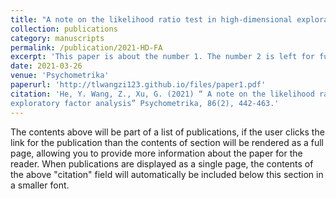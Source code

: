 ```yaml
---
title: "A note on the likelihood ratio test in high-dimensional exploratory factor analysis"
collection: publications
category: manuscripts
permalink: /publication/2021-HD-FA
excerpt: 'This paper is about the number 1. The number 2 is left for future work.'
date: 2021-03-26
venue: 'Psychometrika'
paperurl: 'http://tlwangzi123.github.io/files/paper1.pdf'
citation: 'He, Y. Wang, Z., Xu, G. (2021) “ A note on the likelihood ratio test in high-dimensional
exploratory factor analysis” Psychometrika, 86(2), 442-463.'
---
```

The contents above will be part of a list of publications, if the user clicks the link for the publication than the contents of section will be rendered as a full page, allowing you to provide more information about the paper for the reader. When publications are displayed as a single page, the contents of the above "citation" field will automatically be included below this section in a smaller font.
